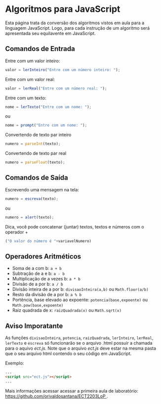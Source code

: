 # Algoritmos para JavaScript

Esta página trata da conversão dos algoritmos vistos em aula para a linguagem JavaScript. Logo, para cada instrução de um algoritmo será apresentada seu equilavente em JavaScript.

## Comandos de Entrada

Entre com um valor inteiro:
```javascript
valor = lerInteiro("Entre com um número inteiro: ");
```

Entre com um valor real:
```javascript
valor = lerReal("Entre com um número real: ");
```

Entre com um texto:
```javascript
nome = lerTexto("Entre com um nome: ");
```
ou
```javascript
nome = prompt("Entre com um nome: ");
```

Convertendo de texto par inteiro
```javascript
numero = parseInt(texto);
```

Convertendo de texto par real
```javascript
numero = parseFloat(texto);
```
## Comandos de Saída

Escrevendo uma mensagem na tela:
```javascript
numero = escreva(texto);
```
ou
```javascript
numero = alert(texto);
```

Dica, você pode concatenar (juntar) textos, textos e números com o operador +
```javascript
("O valor do número é "+variavelNumero)
```

## Operadores Aritméticos

* Soma de a com b: `a + b`
* Subtração de a e b: `a - b`
* Multiplicação de a vezes b: `a * b`
* Divisão de a por b: `a / b`
* Divisão inteira de a por b: `divisaoInteira(a,b)` ou `Math.floor(a/b)`
* Resto da divisão de a por b: `a % b`
* Portência, base elevado ao expoente: `potencia(base,expoente)` ou `Math.pow(base,expoente)`
* Raiz quadrada de x: `raizQuadrada(x)` ou `Math.sqrt(x)`

## Aviso Imporatante

As funções `divisaoInteira`, `potencia`, `raizQuadrada`, `lerInteiro`, `lerReal`, `lerTexto` e `escreva` só funcionarão se o arquivo .html possuir a chamada para o aquivo _ect.js_. Note que o arquivo _ect.js_ deve estar na mesma pasta que o seu arquivo html contendo o seu código em JavaScript.

Exemplo:
```html
...
<script src="ect.js"></script>
...
```

Mais informações acessar acessar a primeira aula de laboratório: [https://github.com/orivaldosantana/ECT2203LoP ](https://github.com/orivaldosantana/ECT2203LoP/tree/master/lab0).
